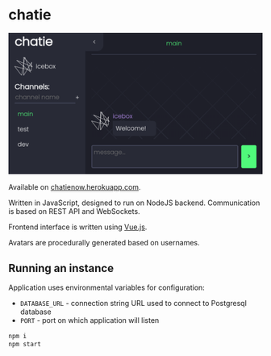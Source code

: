 # chatie

![screen shot](screenshot.png)

Available on [chatienow.herokuapp.com](https://chatienow.herokuapp.com/).

Written in JavaScript, designed to run on NodeJS backend. 
Communication is based on REST API and WebSockets.

Frontend interface is written using [Vue.js](https://vuejs.org/).

Avatars are procedurally generated based on usernames.

## Running an instance

Application uses environmental variables for configuration:

- `DATABASE_URL` - connection string URL used to connect to Postgresql database
- `PORT` - port on which application will listen

```console
npm i
npm start
```


